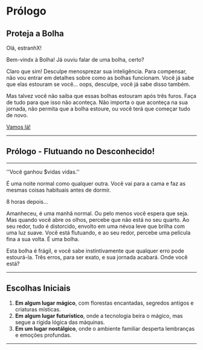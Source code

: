 # Prólogo

## Proteja a Bolha

Olá, estranhX!

Bem-vindx à Bolha! Já ouviu falar de uma bolha, certo? 

Claro que sim! Desculpe menosprezar sua inteligência. Para compensar, não vou entrar em detalhes sobre como as bolhas funcionam. Você já sabe que elas estouram se você... oops, desculpe, você já sabe disso também.

Mas talvez você não saiba que essas bolhas estouram após três furos. Faça de tudo para que isso não aconteça. Não importa o que aconteça na sua jornada, não permita que a bolha estoure, ou você terá que começar tudo de novo.

[Vamos lá!](#)

---

## Prólogo - Flutuando no Desconhecido!
---
''Você ganhou  $vidas vidas.''

É uma noite normal como qualquer outra. Você vai para a cama e faz as mesmas coisas habituais antes de dormir.

8 horas depois...

Amanheceu, é uma manhã normal. Ou pelo menos você espera que seja. Mas quando você abre os olhos, percebe que não está no seu quarto. Ao seu redor, tudo é distorcido, envolto em uma névoa leve que brilha com uma luz suave. Você está flutuando, e ao seu redor, percebe uma película fina a sua volta. É uma bolha. 

Esta bolha é frágil, e você sabe instintivamente que qualquer erro pode estourá-la. Três erros, para ser exato, e sua jornada acabará. Onde você está?

---
## Escolhas Iniciais

1. **Em algum lugar mágico**, com florestas encantadas, segredos antigos e criaturas místicas. 
2. **Em algum lugar futurístico**, onde a tecnologia beira o mágico, mas segue a rígida lógica das máquinas.
3. **Em um lugar nostálgico**, onde o ambiente familiar desperta lembranças e emoções profundas.

---



